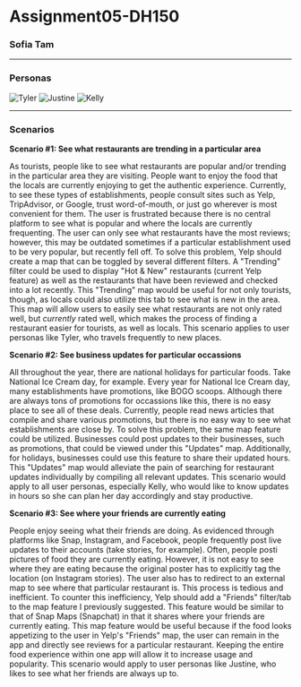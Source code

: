 # Assignment05-DH150
### Sofia Tam
--------------------

### Personas
![Tyler](https://user-images.githubusercontent.com/25126263/74080050-beca5380-49f4-11ea-96a9-d8c3bec704bb.png)
![Justine](https://user-images.githubusercontent.com/25126263/74080054-c4c03480-49f4-11ea-93d7-83c52b0a7a8b.png)
![Kelly](https://user-images.githubusercontent.com/25126263/74080056-c7228e80-49f4-11ea-9d91-08ab2727a0d5.png)

--------------------

### Scenarios

**Scenario #1: See what restaurants are trending in a particular area**

As tourists, people like to see what restaurants are popular and/or trending in the particular area they are visiting. People want to enjoy the food that the locals are currently enjoying to get the authentic experience. Currently, to see these types of establishments, people consult sites such as Yelp, TripAdvisor, or Google, trust word-of-mouth, or just go wherever is most convenient for them. The user is frustrated because there is no central platform to see what is popular and where the locals are currently frequenting. The user can only see what restaurants have the most reviews; however, this may be outdated sometimes if a particular establishment used to be very popular, but recently fell off. To solve this problem, Yelp should create a map that can be toggled by several different filters. A "Trending" filter could be used to display "Hot & New" restaurants (current Yelp feature) as well as the restaurants that have been reviewed and checked into a lot recently. This "Trending" map would be useful for not only tourists, though, as locals could also utilize this tab to see what is new in the area. This map will allow users to easily see what restaurants are not only rated well, but *currently* rated well, which makes the process of finding a restaurant easier for tourists, as well as locals. This scenario applies to user personas like Tyler, who travels frequently to new places.

**Scenario #2: See business updates for particular occassions**

All throughout the year, there are national holidays for particular foods. Take National Ice Cream day, for example. Every year for National Ice Cream day, many establishments have promotions, like BOGO scoops. Although there are always tons of promotions for occassions like this, there is no easy place to see all of these deals. Currently, people read news articles that compile and share various promotions, but there is no easy way to see what establishments are close by. To solve this problem, the same map feature could be utilized. Businesses could post updates to their businesses, such as promotions, that could be viewed under this "Updates" map. Additionally, for holidays, businesses could use this feature to share their updated hours. This "Updates" map would alleviate the pain of searching for restaurant updates individually by compiling all relevant updates. This scenario would apply to all user personas, especially Kelly, who would like to know updates in hours so she can plan her day accordingly and stay productive.

**Scenario #3: See where your friends are currently eating**

People enjoy seeing what their friends are doing. As evidenced through platforms like Snap, Instagram, and Facebook, people frequently post live updates to their accounts (take stories, for example). Often, people posti pictures of food they are currently eating. However, it is not easy to see where they are eating because the original poster has to explicitly tag the location (on Instagram stories). The user also has to redirect to an external map to see where that particular restaurant is. This process is tedious and inefficient. To counter this inefficiency, Yelp should add a "Friends" filter/tab to the map feature I previously suggested. This feature would be similar to that of Snap Maps (Snapchat) in that it shares where your friends are currently eating. This map feature would be useful because if the food looks appetizing to the user in Yelp's "Friends" map, the user can remain in the app and directly see reviews for a particular restaurant. Keeping the entire food experience within one app will allow it to increase usage and popularity. This scenario would apply to user personas like Justine, who likes to see what her friends are always up to.
